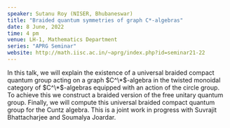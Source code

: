 ```yaml
---
speaker: Sutanu Roy (NISER, Bhubaneswar)
title: "Braided quantum symmetries of graph C*-algebras"
date: 8 June, 2022
time: 4 pm
venue: LH-1, Mathematics Department
series: "APRG Seminar"
website: http://math.iisc.ac.in/~aprg/index.php?id=seminar21-22
---
```


In this talk, we will explain the existence of a universal braided compact quantum group acting
on a graph $C^\*$-algebra in the twisted monoidal category of $C^\*$-algebras equipped with an action
of the circle group. To achieve this we construct a braided version of the free unitary quantum
group. Finally, we will compute this universal braided compact quantum group for the Cuntz algebra.
This is a joint work in progress with Suvrajit Bhattacharjee and Soumalya Joardar.
